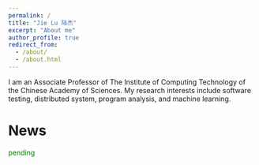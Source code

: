 ```yaml
---
permalink: /
title: "Jie Lu 陆杰"
excerpt: "About me"
author_profile: true
redirect_from: 
  - /about/
  - /about.html
---
```


I am an  Associate Professor of  The Institute of Computing Technology of the Chinese Academy of Sciences. My research interests include software testing, distributed system, program analysis, and machine learning.

News
======

<font color=green>pending</font>
